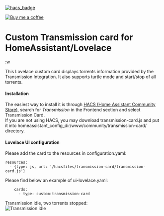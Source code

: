 [![hacs_badge](https://img.shields.io/badge/HACS-Default-orange.svg)](https://github.com/custom-components/hacs)

<p><a href="https://www.buymeacoffee.com/6rF5cQl" rel="nofollow" target="_blank"><img src="https://camo.githubusercontent.com/c070316e7fb193354999ef4c93df4bd8e21522fa/68747470733a2f2f696d672e736869656c64732e696f2f7374617469632f76312e7376673f6c6162656c3d4275792532306d6525323061253230636f66666565266d6573736167653d25463025394625413525413826636f6c6f723d626c61636b266c6f676f3d6275792532306d6525323061253230636f66666565266c6f676f436f6c6f723d7768697465266c6162656c436f6c6f723d366634653337" alt="Buy me a coffee" data-canonical-src="https://img.shields.io/static/v1.svg?label=Buy%20me%20a%20coffee&amp;message=%F0%9F%A5%A8&amp;color=black&amp;logo=buy%20me%20a%20coffee&amp;logoColor=white&amp;labelColor=b0c4de" style="max-width:100%;"></a>
</p>

# Custom Transmission card for HomeAssistant/Lovelace
:w

This Lovelace custom card displays torrents information provided by the Transmission Integration.
It also supports turtle mode and start/stop of all torrents.

#### Installation
The easiest way to install it is through [HACS (Home Assistant Community Store)](https://custom-components.github.io/hacs/),
search for <i>Transmission</i> in the Frontend section and select Transmission Card.<br />
If you are not using HACS, you may download transmission-card.js and put it into
homeassistant_config_dir/www/community/transmission-card/ directory.<br />

#### Lovelace UI configuration
Please add the card to the resources in configuration.yaml:

```
resources:
  - {type: js, url: '/hacsfiles/transmission-card/transmission-card.js'}
```

Please find below an example of ui-lovelace.yaml:

```
    cards:
      - type: custom:transmission-card
```


Transmission idle, two torrents stopped:<br />
![Transmission idle](https://raw.githubusercontent.com/amaximus/transmission-card/main/transmission_idle.png)
